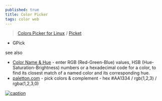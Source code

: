 ```yaml
---
published: true
title: Color Picker
tags: color web
---
```

> [Colors Picker for Linux](https://www.maketecheasier.com/color-picker-tools-for-linux/) / [Picket ](https://github.com/rajter/Picket)

- GPick

see also
- [Color Name & Hue](https://www.color-blindness.com/color-name-hue/) - enter RGB (Red-Green-Blue) values, HSB (Hue-Saturation-Brightness) numbers or a hexadecimal code for a color, to find its closest match of a named color and its corresponding hue.
- [paletton.com](https://paletton.com/#uid=1000u0kllllaFw0g0qFqFg0w0aF) - pick colors & complement - hex #AA1334 / rgb(1,2,3) / rgba(1,2,3,0)

[![caption](https://www.maketecheasier.com/assets/uploads/2017/08/color-picker-linux-gpick.png)](https://www.maketecheasier.com/color-picker-tools-for-linux/)
